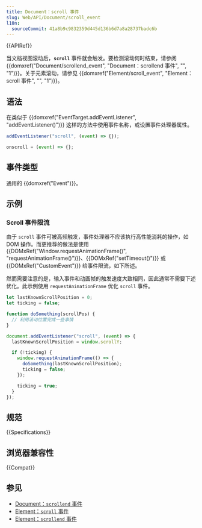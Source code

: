 ```yaml
---
title: Document：scroll 事件
slug: Web/API/Document/scroll_event
l10n:
  sourceCommit: 41a8b9c9832359d445d136b6d7a8a28737badc6b
---
```


{{APIRef}}

当文档视图滚动后，**`scroll`** 事件就会触发。要检测滚动何时结束，请参阅 {{domxref("Document/scrollend_event", "Document：scrollend 事件", "", "1")}}。关于元素滚动，请参见 {{domxref("Element/scroll_event", "Element：scroll 事件", "", "1")}}。

## 语法

在类似于 {{domxref("EventTarget.addEventListener", "addEventListener()")}} 这样的方法中使用事件名称，或设置事件处理器属性。

```js
addEventListener("scroll", (event) => {});

onscroll = (event) => {};
```

## 事件类型

通用的 {{domxref("Event")}}。

## 示例

### Scroll 事件限流

由于 `scroll` 事件可被高频触发，事件处理器不应该执行高性能消耗的操作，如 DOM 操作。而更推荐的做法是使用 {{DOMxRef("Window.requestAnimationFrame()", "requestAnimationFrame()")}}、{{DOMxRef("setTimeout()")}} 或 {{DOMxRef("CustomEvent")}} 给事件限流，如下所述。

然而需要注意的是，输入事件和动画帧的触发速度大致相同，因此通常不需要下述优化。此示例使用 `requestAnimationFrame` 优化 `scroll` 事件。

```js
let lastKnownScrollPosition = 0;
let ticking = false;

function doSomething(scrollPos) {
  // 利用滚动位置完成一些事情
}

document.addEventListener("scroll", (event) => {
  lastKnownScrollPosition = window.scrollY;

  if (!ticking) {
    window.requestAnimationFrame(() => {
      doSomething(lastKnownScrollPosition);
      ticking = false;
    });

    ticking = true;
  }
});
```

## 规范

{{Specifications}}

## 浏览器兼容性

{{Compat}}

## 参见

- [Document：`scrollend` 事件](/zh-CN/docs/Web/API/Document/scrollend_event)
- [Element：`scroll` 事件](/zh-CN/docs/Web/API/Element/scroll_event)
- [Element：`scrollend` 事件](/zh-CN/docs/Web/API/Element/scrollend_event)
